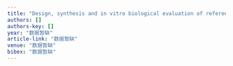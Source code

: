 ```yaml
---
title: "Design, synthesis and in vitro biological evaluation of reference compounds of 123I and 99Tcm labeled indole radiotracers for σ2 receptor imaging"
authors: []
authors-key: []
year: "数据暂缺"
article-link: "数据暂缺"
venue: "数据暂缺"
bibex: "数据暂缺"
---
```

